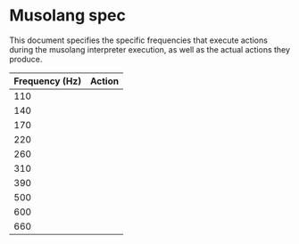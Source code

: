 # Musolang spec

This document specifies the specific frequencies that execute actions during the musolang interpreter execution, as well as the actual actions they produce.

| Frequency (Hz) | Action |
| -------------- | ------ |
| 110            |        |
| 140            |        |
| 170            |        |
| 220            |        |
| 260            |        |
| 310            |        |
| 390            |        |
| 500            |        |
| 600            |        |
| 660            |        |
